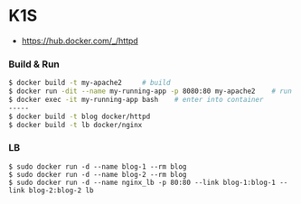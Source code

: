 # K1S
- https://hub.docker.com/_/httpd


### Build & Run
```bash
$ docker build -t my-apache2     # build
$ docker run -dit --name my-running-app -p 8080:80 my-apache2    # run
$ docker exec -it my-running-app bash    # enter into container
-----
$ docker build -t blog docker/httpd
$ docker build -t lb docker/nginx
```

### LB
```
$ sudo docker run -d --name blog-1 --rm blog
$ sudo docker run -d --name blog-2 --rm blog
$ sudo docker run -d --name nginx_lb -p 80:80 --link blog-1:blog-1 --link blog-2:blog-2 lb
```

